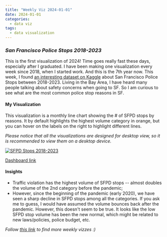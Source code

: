 ```yaml
---
title: "Weekly Viz 2024-01-01"
date: 2024-01-01
categories:
  - data viz
tags:
  - data visualization
---
```


### *San Francisco Police Stops 2018-2023*

This is the first visualization of 2024! Time goes really fast these days, especially after I graduated. I have been making one visualization every week since 2018, when I started work. And this is the 7th year now. This week, I found [an interesting dataset on Kaggle](https://www.kaggle.com/datasets/asaniczka/san-francisco-police-stop-data-2018-2023) about San Francisco Police Stops between 2018-2023. Living in the Bay Area, I have heard many people talking about safety concerns when going to SF. So I am curious to see what are the most common police stop reasons in SF.   

#### My Visualization

This visualization is a monthly line chart showing the # of SFPD stops by reasons. It by default highlights the highest volume category in orange, but you can hover on the labels on the right to highlight different lines.  

*Please notice that all the visualizations are designed for desktop view, so it is recommended to view them on a desktop device.*  

<div class='tableauPlaceholder' id='viz1704178130251' style='position: relative'>
  <noscript><a href='#'>
    <img alt='SFPD Stops 2018-2023 ' src='https:&#47;&#47;public.tableau.com&#47;static&#47;images&#47;20&#47;20240101SFPDStops2018-2023&#47;SFPDStops2018-2023&#47;1_rss.png' style='border: none' />
  </a></noscript>
  <object class='tableauViz'  style='display:none;'>
    <param name='host_url' value='https%3A%2F%2Fpublic.tableau.com%2F' />
    <param name='embed_code_version' value='3' />
    <param name='site_root' value='' />
    <param name='name' value='20240101SFPDStops2018-2023&#47;SFPDStops2018-2023' />
    <param name='tabs' value='no' />
    <param name='toolbar' value='yes' />
    <param name='static_image' value='https:&#47;&#47;public.tableau.com&#47;static&#47;images&#47;20&#47;20240101SFPDStops2018-2023&#47;SFPDStops2018-2023&#47;1.png' />
    <param name='animate_transition' value='yes' />
    <param name='display_static_image' value='yes' />
    <param name='display_spinner' value='yes' />
    <param name='display_overlay' value='yes' />
    <param name='display_count' value='yes' />
    <param name='language' value='en-US' />
  </object></div>            
  <script type='text/javascript'>             
    var divElement = document.getElementById('viz1704178130251');   
    var vizElement = divElement.getElementsByTagName('object')[0];      
    if ( divElement.offsetWidth > 800 ) { vizElement.style.width='800px';vizElement.style.height='627px';} else if ( divElement.offsetWidth > 500 ) { vizElement.style.width='800px';vizElement.style.height='627px';} else { vizElement.style.width='100%';vizElement.style.height='777px';}             
    var scriptElement = document.createElement('script');     
    scriptElement.src = 'https://public.tableau.com/javascripts/api/viz_v1.js';       
    vizElement.parentNode.insertBefore(scriptElement, vizElement);          
  </script>  

[Dashboard link](https://public.tableau.com/views/20240101SFPDStops2018-2023/SFPDStops2018-2023?:language=en-US&:display_count=n&:origin=viz_share_link)
  
#### Insights
* Traffic violation has the highest volume of SFPD stops -- almost doubles the volume of the 2nd category before the pandemic;
* However, since the beginning of the pandemic (early 2020), we have seen a sharp decline in SFPD stops among all the categories. If you ask me to guess, I would have assumed the volume bounces back after the pandemic. However, this doesn't seem to be true. It looks like the low SFPD stop volume has been the new normal, which might be related to new laws/policies, police budget, etc.  
   
*Follow [this link](https://yudong-94.github.io/personal-website/project/WeeklyViz2024/) to find more weekly vizzes :)*
